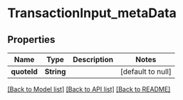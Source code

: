 # TransactionInput_metaData
## Properties

| Name | Type | Description | Notes |
|------------ | ------------- | ------------- | -------------|
| **quoteId** | **String** |  | [default to null] |

[[Back to Model list]](../README.md#documentation-for-models) [[Back to API list]](../README.md#documentation-for-api-endpoints) [[Back to README]](../README.md)

